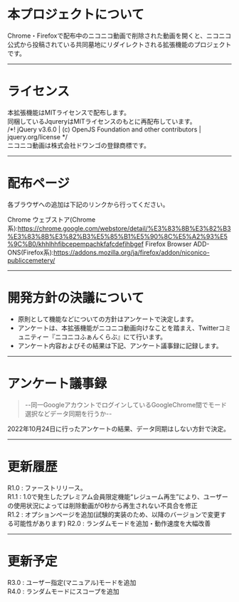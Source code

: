 # 本プロジェクトについて
Chrome・Firefoxで配布中のニコニコ動画で削除された動画を開くと、ニコニコ公式から投稿されている共同墓地にリダイレクトされる拡張機能のプロジェクトです。
***
# ライセンス
本拡張機能はMITライセンスで配布します。  
同梱しているJqureryはMITライセンスのもとに再配布しています。  
/*! jQuery v3.6.0 | (c) OpenJS Foundation and other contributors | jquery.org/license */  
ニコニコ動画は株式会社ドワンゴの登録商標です。
***

# 配布ページ
各ブラウザへの追加は下記のリンクから行ってください。

Chrome ウェブストア(Chrome系):https://chrome.google.com/webstore/detail/%E3%83%8B%E3%82%B3%E3%83%8B%E3%82%B3%E5%85%B1%E5%90%8C%E5%A2%93%E5%9C%B0/khhlhhfibcepempachkfafcdefihbgef
Firefox Browser ADD-ONS(Firefox系):https://addons.mozilla.org/ja/firefox/addon/niconico-publiccemetery/
***
# 開発方針の決議について
- 原則として機能などについての方針はアンケートで決定します。
- アンケートは、本拡張機能がニコニコ動画向けなことを踏まえ、Twitterコミュニティー『ニコニコふぁんくらぶ』にて行います。
- アンケート内容およびその結果は下記、アンケート議事録に記録します。
***
# アンケート議事録

> --同一GoogleアカウントでログインしているGoogleChrome間でモード選択などデータ同期を行うか-- 

2022年10月24日に行ったアンケートの結果、データ同期はしない方針で決定。

***

# 更新履歴
R1.0 : ファーストリリース。  
R1.1 : 1.0で発生したプレミアム会員限定機能“レジューム再生”により、ユーザーの使用状況によっては削除動画が0秒から再生されない不具合を修正  
R1.2 : オプションページを追加(試験的実装のため、以降のバージョンで変更する可能性があります)
R2.0 : ランダムモードを追加・動作速度を大幅改善  
***
# 更新予定
R3.0 : ユーザー指定(マニュアル)モードを追加  
R4.0 : ランダムモードにスコープを追加